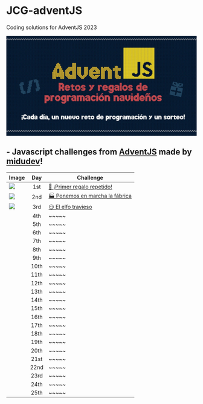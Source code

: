 # JCG-adventJS
Coding solutions for AdventJS 2023

<p align="center">
   <a href="https://adventjs.dev/"><img align="center" src="./public/adventjs.jpg" /></a>
</p>

<h2> - Javascript challenges from <a href="https://adventjs.dev/">AdventJS</a> made by <a href="https://github.com/midudev">midudev</a>!</h2>

|  Image                                                                                           | Day   | Challenge                                                                                                         | 
| ------------------------------------------------------------------------------------------------ | :-:   | --------------------------------------------------------------------------------------------------------     |
| <img src="https://adventjs.dev/challenges-2023/1.png" width="40" style="object-fit: contain;" /> | 1st   | [🎁 ¡Primer regalo repetido!](https://github.com/jcuencagento/JCG-adventJS/blob/master/december_01.md)       |
| <img src="https://adventjs.dev/challenges-2023/2.png" width="40" style="object-fit: contain;" /> | 2nd   | [🏭 Ponemos en marcha la fábrica](https://github.com/jcuencagento/JCG-adventJS/blob/master/december_02.md)   |
| <img src="https://adventjs.dev/challenges-2023/3.png" width="40" style="object-fit: contain;" /> | 3rd   | [😏 El elfo travieso](https://github.com/jcuencagento/JCG-adventJS/blob/master/december_03.md)               | 
|                                                                                                  | 4th   | ~~~~~                                                                                                        |
|                                                                                                  | 5th   | ~~~~~                                                                                                        |
|                                                                                                  | 6th   | ~~~~~                                                                                                        |
|                                                                                                  | 7th   | ~~~~~                                                                                                        |             
|                                                                                                  | 8th   | ~~~~~                                                                                                        |
|                                                                                                  | 9th   | ~~~~~                                                                                                        |              
|                                                                                                  | 10th  | ~~~~~                                                                                                        |
|                                                                                                  | 11th  | ~~~~~                                                                                                        |
|                                                                                                  | 12th  | ~~~~~                                                                                                        |
|                                                                                                  | 13th  | ~~~~~                                                                                                        | 
|                                                                                                  | 14th  | ~~~~~                                                                                                        | 
|                                                                                                  | 15th  | ~~~~~                                                                                                        |
|                                                                                                  | 16th  | ~~~~~                                                                                                        |
|                                                                                                  | 17th  | ~~~~~                                                                                                        | 
|                                                                                                  | 18th  | ~~~~~                                                                                                        |  
|                                                                                                  | 19th  | ~~~~~                                                                                                        |  
|                                                                                                  | 20th  | ~~~~~                                                                                                        |  
|                                                                                                  | 21st  | ~~~~~                                                                                                        |  
|                                                                                                  | 22nd  | ~~~~~                                                                                                        |  
|                                                                                                  | 23rd  | ~~~~~                                                                                                        | 
|                                                                                                  | 24th  | ~~~~~                                                                                                        |
|                                                                                                  | 25th  | ~~~~~                                                                                                        |
